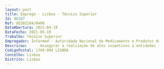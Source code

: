 ```yaml
--- 
layout: post
title: Emprego - Lisboa - Técnico Superior
Id: 86187
Ref: OE202104/0400
DataAbertura: 2021-04-19
DataFecho: 2021-05-10
Trabalho: Técnico Superior
Empregador: Infarmed - Autoridade Nacional do Medicamento e Produtos de Saúde, I.P.
Descricao:  	Assegurar a realização de atos inspetivos a entidades inseridas no ciclo de vida de medicamentos e produtos de saúde  	Assegurar a realização de atos inspetivos a medicamentos e produtos de saúde  	Elaborar o relatório do ato inspetivo, assegurando a identificação de não conformidades e eventuais medidas corretivas, bem como emitir parecer sobre as eventuais autorizações a conceder   	Propor a emissão das certidões de BPF medicamentos, medicamentos experimentais e substâncias ativas   	Propor a emissão autorizações de fabrico importação medicamentos e ou medicamentos experimentais  	Propor instauração de processos de contraordenação social às entidades quando são detetadas não conformidades passíveis de instauração  	Garantir a implementação das medidas corretivas necessárias pelas entidades, procedendo à inspeção e avaliação de eficácia das mesmas  	Assegurar a concretização do Plano Nacional de Colheitas relativo ao mercado de MUH, MP e PS  	Assegurar o tratamento de suspeitas de defeito de qualidade, de alertas de qualidade e recolha de medicamentos substâncias ativas do mercado 
CodigoPostal: 1749-004 LISBOA
Concelho: Lisboa
Distrito: Lisboa
--- 
```

